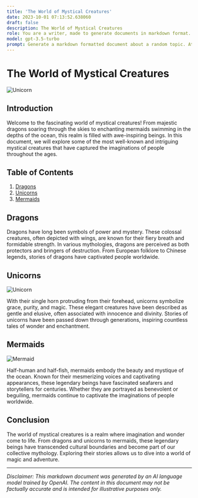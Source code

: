 ```yaml
---
title: 'The World of Mystical Creatures'
date: 2023-10-01 07:13:52.638060
draft: false
description: The World of Mystical Creatures
role: You are a writer, made to generate documents in markdown format. It is very important that all of the documents you generate are in valid markdown format.
model: gpt-3.5-turbo
prompt: Generate a markdown formatted document about a random topic. At the bottom, include a disclaimer explaining that the document was generated by you. The first line of the document should be the title. Make sure that the entire document is in proper markdown format, using a mix of various tags to make the document visually appealing.
---
```


# The World of Mystical Creatures

![Unicorn](https://images.unsplash.com/photo-1548584704-c5f46587796f)

## Introduction

Welcome to the fascinating world of mystical creatures! From majestic dragons soaring through the skies to enchanting mermaids swimming in the depths of the ocean, this realm is filled with awe-inspiring beings. In this document, we will explore some of the most well-known and intriguing mystical creatures that have captured the imaginations of people throughout the ages.

## Table of Contents

1. [Dragons](#dragons)
2. [Unicorns](#unicorns)
3. [Mermaids](#mermaids)

<a name="dragons"></a>
## Dragons

Dragons have long been symbols of power and mystery. These colossal creatures, often depicted with wings, are known for their fiery breath and formidable strength. In various mythologies, dragons are perceived as both protectors and bringers of destruction. From European folklore to Chinese legends, stories of dragons have captivated people worldwide.

<a name="unicorns"></a>
## Unicorns

![Unicorn](https://images.unsplash.com/photo-1524572355518-82b072d4e706)

With their single horn protruding from their forehead, unicorns symbolize grace, purity, and magic. These elegant creatures have been described as gentle and elusive, often associated with innocence and divinity. Stories of unicorns have been passed down through generations, inspiring countless tales of wonder and enchantment.

<a name="mermaids"></a>
## Mermaids

![Mermaid](https://images.unsplash.com/photo-1606152318280-eedc13e74fbb)

Half-human and half-fish, mermaids embody the beauty and mystique of the ocean. Known for their mesmerizing voices and captivating appearances, these legendary beings have fascinated seafarers and storytellers for centuries. Whether they are portrayed as benevolent or beguiling, mermaids continue to captivate the imaginations of people worldwide.

## Conclusion

The world of mystical creatures is a realm where imagination and wonder come to life. From dragons and unicorns to mermaids, these legendary beings have transcended cultural boundaries and become part of our collective mythology. Exploring their stories allows us to dive into a world of magic and adventure.

---

*Disclaimer: This markdown document was generated by an AI language model trained by OpenAI. The content in this document may not be factually accurate and is intended for illustrative purposes only.*